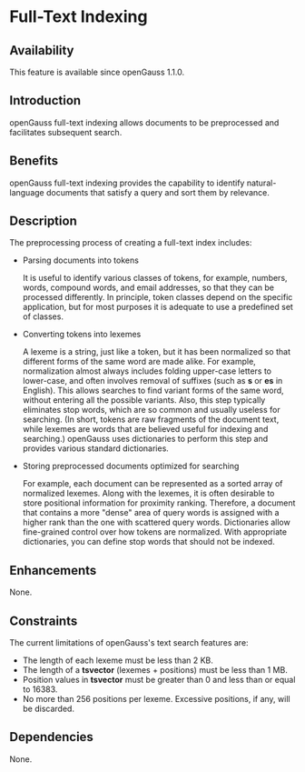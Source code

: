 # Full-Text Indexing<a name="EN-US_TOPIC_0000001105555112"></a>

## Availability<a name="section3480125215575"></a>

This feature is available since openGauss 1.1.0.

## Introduction<a name="section5814521587"></a>

openGauss full-text indexing allows documents to be preprocessed and facilitates subsequent search.

## Benefits<a name="section148987345811"></a>

openGauss full-text indexing provides the capability to identify natural-language documents that satisfy a query and sort them by relevance.

## Description<a name="section117041846581"></a>

The preprocessing process of creating a full-text index includes:

-   Parsing documents into tokens

    It is useful to identify various classes of tokens, for example, numbers, words, compound words, and email addresses, so that they can be processed differently. In principle, token classes depend on the specific application, but for most purposes it is adequate to use a predefined set of classes.

-   Converting tokens into lexemes

    A lexeme is a string, just like a token, but it has been normalized so that different forms of the same word are made alike. For example, normalization almost always includes folding upper-case letters to lower-case, and often involves removal of suffixes \(such as  **s**  or  **es**  in English\). This allows searches to find variant forms of the same word, without entering all the possible variants. Also, this step typically eliminates stop words, which are so common and usually useless for searching. \(In short, tokens are raw fragments of the document text, while lexemes are words that are believed useful for indexing and searching.\) openGauss uses dictionaries to perform this step and provides various standard dictionaries.

-   Storing preprocessed documents optimized for searching

    For example, each document can be represented as a sorted array of normalized lexemes. Along with the lexemes, it is often desirable to store positional information for proximity ranking. Therefore, a document that contains a more "dense" area of query words is assigned with a higher rank than the one with scattered query words. Dictionaries allow fine-grained control over how tokens are normalized. With appropriate dictionaries, you can define stop words that should not be indexed.


## Enhancements<a name="section21149265913"></a>

None.

## Constraints<a name="section51513617597"></a>

The current limitations of openGauss's text search features are:

-   The length of each lexeme must be less than 2 KB.
-   The length of a  **tsvector**  \(lexemes + positions\) must be less than 1 MB.
-   Position values in  **tsvector**  must be greater than 0 and less than or equal to 16383.
-   No more than 256 positions per lexeme. Excessive positions, if any, will be discarded.

## Dependencies<a name="section20491151513592"></a>

None.

